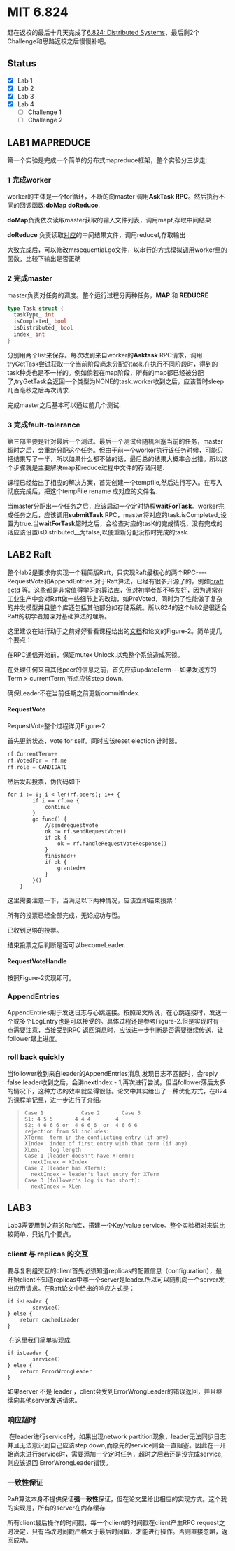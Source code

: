 

# MIT 6.824 

赶在返校的最后十几天完成了[6.824: Distributed Systems](https://pdos.csail.mit.edu/6.824/schedule.html)，最后剩2个Challenge和思路返校之后慢慢补吧。

## Status

- [x] Lab 1
- [x] Lab 2
- [x] Lab 3
- [x] Lab 4
  - [ ] Challenge 1
  - [ ] Challenge 2

## LAB1 MAPREDUCE

第一个实验是完成一个简单的分布式mapreduce框架，整个实验分三步走:

### 1 完成worker

worker的主体是一个for循环，不断的向master 调用**AskTask RPC**。然后执行不同的回调函数:**doMap  doReduce**.

**doMap**负责依次读取master获取的输入文件列表，调用mapf,存取中间结果

**doReduce** 负责读取<u>对应</u>的中间结果文件，调用reducef,存取输出

大致完成后，可以修改mrsequential.go文件，以串行的方式模拟调用worker里的函数，比较下输出是否正确

### 2 完成master

master负责对任务的调度。整个运行过程分两种任务，**MAP** 和 **REDUCRE**

```go
type Task struct {
  taskType_ int
  isCompleted_ bool
  isDistributed_ bool
  index_ int
}
```

分别用两个list来保存。每次收到来自worker的**Asktask** RPC请求，调用 tryGetTask尝试获取一个当前阶段尚未分配的task.在执行不同阶段时，得到的task种类也是不一样的。例如倘若在map阶段，所有的map都已经被分配了,tryGetTask会返回一个类型为NONE的task.worker收到之后，应该暂时sleep几百毫秒之后再次请求.

完成master之后基本可以通过前几个测试.

### 3 完成fault-tolerance

第三部主要是针对最后一个测试。最后一个测试会随机阻塞当前的任务，master超时之后，会重新分配这个任务。但由于前一个worker执行该任务时候，可能只把结果写了一半，所以如果什么都不做的话，最后总的结果大概率会出错。所以这个步骤就是主要解决map和reduce过程中文件的存储问题.

课程已经给出了相应的解决方案，首先创建一个tempfile,然后进行写入。在写入彻底完成后，把这个tempFile rename 成对应的文件名.

当master分配出一个任务之后，应该启动一个定时协程**waitForTask**。worker完成任务之后，应该调用**submitTask** RPC，master将对应的task.isCompleted_设置为true.当**waitForTask**超时之后，会检查对应的tasK的完成情况，没有完成的话应该设置isDistributed__为false,以便重新分配没按时完成的task.



## LAB2 Raft

整个lab2是要求你实现一个精简版Raft，只实现Raft最核心的两个RPC----RequestVote和AppendEntries.对于Raft算法，已经有很多开源了的，例如[braft](https://github.com/baidu/braft) [ectd](https://github.com/etcd-io/etcd) 等。这些都是非常值得学习的算法库，但对初学者却不够友好，因为通常在工业生产中会对Raft做一些细节上的改动，如PreVoted，同时为了性能做了复杂的并发模型并且整个库还包括其他部分如存储系统。所以824的这个lab2是很适合Raft的初学者加深对基础算法的理解。

这里建议在进行动手之前好好看看课程给出的[文档](https://thesquareplanet.com/blog/students-guide-to-raft/)和论文的Figure-2。简单提几个要点：

在RPC通信开始前，保证mutex Unlock,以免整个系统造成死锁。

在处理任何来自其他peer的信息之前，首先应该updateTerm---如果发送方的Term > currentTerm,节点应该step down.

确保Leader不在当前任期之前更新commitIndex.

#### RequestVote

RequestVote整个过程详见Figure-2.

首先更新状态，vote for self。同时应该reset election 计时器。

```go
rf.CurrentTerm++
rf.VotedFor = rf.me
rf.role = CANDIDATE
```

然后发起投票，伪代码如下

```
for i := 0; i < len(rf.peers); i++ {
		if i == rf.me {
			continue
		}
		go func() {
			//sendrequestvote
			ok := rf.sendRequestVote()
			if ok {
				ok = rf.handleRequestVoteResponse()
			}
			finished++
			if ok {
				granted++
			}
		}()
	}
```

这里需要注意一下，当满足以下两种情况，应该立即结束投票：

所有的投票已经全部完成，无论成功与否。

已收到足够的投票。

结束投票之后判断是否可以becomeLeader.

#### RequestVoteHandle

按照Figure-2实现即可。

### AppendEntries

AppendEntries用于发送日志与心跳连接。按照论文所说，在心跳连接时，发送一个或多个LogEntry也是可以接受的。具体过程还是参考Figure-2.但是实现时有一点需要注意，当接受到RPC 返回消息时，应该进一步判断是否需要继续传送，让follower跟上进度。

### roll back quickly

当follower收到来自leader的AppendEntries消息,发现日志不匹配时，会reply false.leader收到之后，会讲nextIndex - 1,再次进行尝试。但当follower落后太多的情况下，这种方法的效率就显得很低。论文中其实给出了一种优化方式，在824的课程笔记里，进一步进行了介绍。 

> ```
> Case 1            Case 2       Case 3
> S1: 4 5 5       4 4 4        4
> S2: 4 6 6 6 or  4 6 6 6  or  4 6 6 6
> rejection from S1 includes:
> XTerm:  term in the conflicting entry (if any)
> XIndex: index of first entry with that term (if any)
> XLen:   log length
> Case 1 (leader doesn't have XTerm):
> 	nextIndex = XIndex
> Case 2 (leader has XTerm):
> 	nextIndex = leader's last entry for XTerm
> Case 3 (follower's log is too short):
> 	nextIndex = XLen
> ```

## LAB3 

Lab3需要用到之前的Raft库，搭建一个Key/value service。整个实验相对来说比较简单，只说几个要点。

### client 与 replicas 的交互

​	要与复制组交互的client首先必须知道replicas的配置信息（configuration），最开始client不知道replicas中哪一个server是leader.所以可以随机向一个server发出应用请求。在Raft论文中给出的响应方式是：

```
if isLeader {
		service()
} else {
	return cachedLeader
}
```

​	在这里我们简单实现成

```
if isLeader {
		service()
} else {
	return ErrorWrongLeader
}
```

如果server 不是 leader ，client会受到ErrorWrongLeader的错误返回，并且继续向其他server发送请求。

### 响应超时

​	在leader进行service时，如果出现network partition现象，leader无法同步日志并且无法意识到自己应该step down,而原先的service则会一直阻塞。因此在一开始尚未进行service时，需要添加一个定时任务，超时之后若还是没完成service,则应该返回 ErrorWrongLeader错误。

### 一致性保证

​	Raft算法本身不提供保证**强一致性**保证，但在论文里给出相应的实现方式。这个我的实现是，所有的server在内存缓存

所有client最后操作的时间戳，每一个client的时间戳在client产生RPC request之时决定，只有当改时间戳严格大于最后时间戳，才能进行操作。否则直接忽略，返回成功。